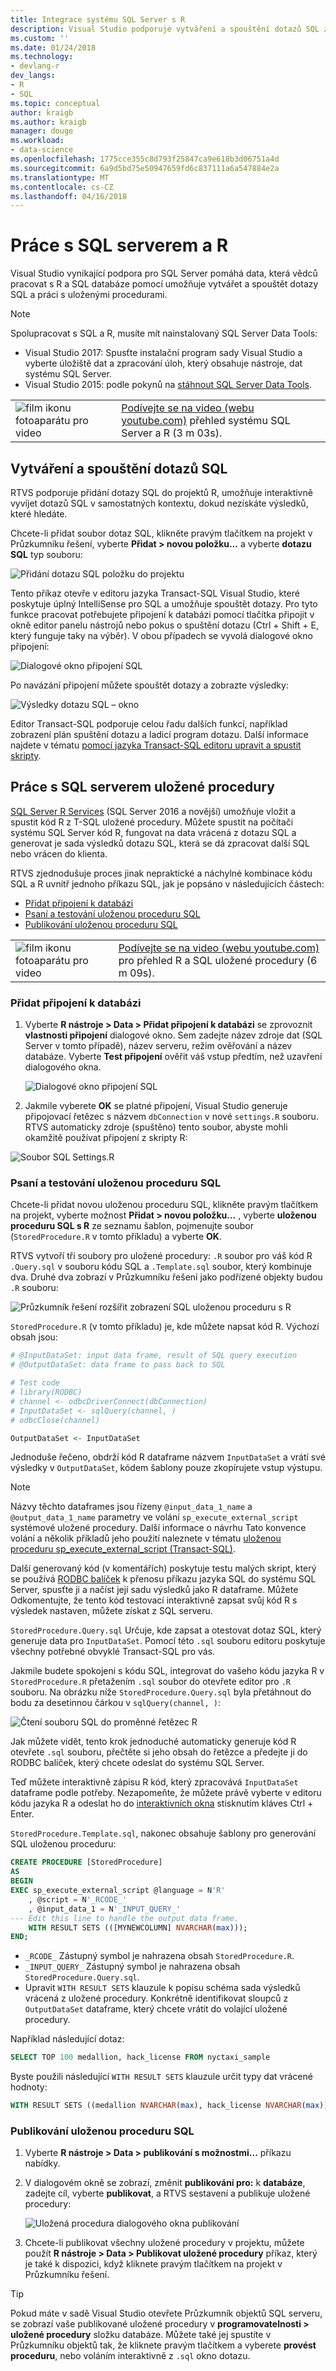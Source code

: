 ```yaml
---
title: Integrace systému SQL Server s R
description: Visual Studio podporuje vytváření a spouštění dotazů SQL z R a možnost R pro práci s uložené procedury.
ms.custom: ''
ms.date: 01/24/2018
ms.technology:
- devlang-r
dev_langs:
- R
- SQL
ms.topic: conceptual
author: kraigb
ms.author: kraigb
manager: douge
ms.workload:
- data-science
ms.openlocfilehash: 1775cce355c8d793f25847ca9e618b3d06751a4d
ms.sourcegitcommit: 6a9d5bd75e50947659fd6c837111a6a547884e2a
ms.translationtype: MT
ms.contentlocale: cs-CZ
ms.lasthandoff: 04/16/2018
---
```

# <a name="working-with-sql-server-and-r"></a>Práce s SQL serverem a R

Visual Studio vynikající podpora pro SQL Server pomáhá data, která vědců pracovat s R a SQL databáze pomocí umožňuje vytvářet a spouštět dotazy SQL a práci s uloženými procedurami.

> [!Note]
> Spolupracovat s SQL a R, musíte mít nainstalovaný SQL Server Data Tools:
> - Visual Studio 2017: Spusťte instalační program sady Visual Studio a vyberte úložiště dat a zpracování úloh, který obsahuje nástroje, dat systému SQL Server.
> - Visual Studio 2015: podle pokynů na [stáhnout SQL Server Data Tools](https://docs.microsoft.com/sql/ssdt/download-sql-server-data-tools-ssdt).

|   |   |
|---|---|
| ![film ikonu fotoaparátu pro video](../install/media/video-icon.png "přehrát video") | [Podívejte se na video (webu youtube.com)](https://www.youtube.com/watch?v=n4AYr0QIwdQ) přehled systému SQL Server a R (3 m 03s). |

## <a name="creating-and-running-sql-queries"></a>Vytváření a spouštění dotazů SQL

RTVS podporuje přidání dotazy SQL do projektů R, umožňuje interaktivně vyvíjet dotazů SQL v samostatných kontextu, dokud nezískáte výsledků, které hledáte.

Chcete-li přidat soubor dotaz SQL, klikněte pravým tlačítkem na projekt v Průzkumníku řešení, vyberte **Přidat > novou položku...** a vyberte **dotazu SQL** typ souboru:

![Přidání dotazu SQL položku do projektu](media/sql-add-item.png)

Tento příkaz otevře v editoru jazyka Transact-SQL Visual Studio, které poskytuje úplný IntelliSense pro SQL a umožňuje spouštět dotazy. Pro tyto funkce pracovat potřebujete připojení k databázi pomocí tlačítka připojit v okně editor panelu nástrojů nebo pokus o spuštění dotazu (Ctrl + Shift + E, který funguje taky na výběr). V obou případech se vyvolá dialogové okno připojení:

![Dialogové okno připojení SQL](media/sql-connection-dialog.png)

Po navázání připojení můžete spouštět dotazy a zobrazte výsledky:

![Výsledky dotazu SQL – okno](media/sql-query-results.png)

Editor Transact-SQL podporuje celou řadu dalších funkcí, například zobrazení plán spuštění dotazu a ladicí program dotazu.
Další informace najdete v tématu [pomocí jazyka Transact-SQL editoru upravit a spustit skripty](https://msdn.microsoft.com/library/hh272706.aspx).

## <a name="working-with-sql-server-stored-procedures"></a>Práce s SQL serverem uložené procedury

[SQL Server R Services](https://docs.microsoft.com/sql/advanced-analytics/r/sql-server-r-services) (SQL Server 2016 a novější) umožňuje vložit a spustit kód R z T-SQL uložené procedury. Můžete spustit na počítači systému SQL Server kód R, fungovat na data vrácená z dotazu SQL a generovat je sada výsledků dotazu SQL, která se dá zpracovat další SQL nebo vrácen do klienta.

RTVS zjednodušuje proces jinak nepraktické a náchylné kombinace kódu SQL a R uvnitř jednoho příkazu SQL, jak je popsáno v následujících částech:

- [Přidat připojení k databázi](#add-a-database-connection)
- [Psaní a testování uloženou proceduru SQL](#write-and-test-a-sql-stored-procedure)
- [Publikování uloženou proceduru SQL](#publish-a-sql-stored-procedure)

|   |   |
|---|---|
| ![film ikonu fotoaparátu pro video](../install/media/video-icon.png "přehrát video") | [Podívejte se na video (webu youtube.com)](https://www.youtube.com/watch?v=dFKIT2OitWQ) pro přehled R a SQL uložené procedury (6 m 09s). |

### <a name="add-a-database-connection"></a>Přidat připojení k databázi

1. Vyberte **R nástroje > Data > Přidat připojení k databázi** se zprovoznit **vlastnosti připojení** dialogové okno. Sem zadejte název zdroje dat (SQL Server v tomto případě), název serveru, režim ověřování a název databáze. Vyberte **Test připojení** ověřit váš vstup předtím, než uzavření dialogového okna.

    ![Dialogové okno připojení SQL](media/sql-connection-string-dialog.png)

1. Jakmile vyberete **OK** se platné připojení, Visual Studio generuje připojovací řetězec s názvem `dbConnection` v nové `settings.R` souboru. RTVS automaticky zdroje (spuštěno) tento soubor, abyste mohli okamžitě používat připojení z skripty R:

![Soubor SQL Settings.R](media/sql-settings-dot-r.png)

### <a name="write-and-test-a-sql-stored-procedure"></a>Psaní a testování uloženou proceduru SQL

Chcete-li přidat novou uloženou proceduru SQL, klikněte pravým tlačítkem na projekt, vyberte možnost **Přidat > novou položku...** , vyberte **uloženou proceduru SQL s R** ze seznamu šablon, pojmenujte soubor (`StoredProcedure.R` v tomto příkladu) a vyberte **OK**.

RTVS vytvoří tři soubory pro uložené procedury: `.R` soubor pro váš kód R `.Query.sql` v souboru kódu SQL a `.Template.sql` soubor, který kombinuje dva. Druhé dva zobrazí v Průzkumníku řešení jako podřízené objekty budou `.R` souboru:

![Průzkumník řešení rozšířit zobrazení SQL uloženou proceduru s R](media/sql-solution-explorer-expanded.png)

`StoredProcedure.R` (v tomto příkladu) je, kde můžete napsat kód R. Výchozí obsah jsou:

```R
# @InputDataSet: input data frame, result of SQL query execution
# @OutputDataSet: data frame to pass back to SQL

# Test code
# library(RODBC)
# channel <- odbcDriverConnect(dbConnection)
# InputDataSet <- sqlQuery(channel, )
# odbcClose(channel)

OutputDataSet <- InputDataSet
```

Jednoduše řečeno, obdrží kód R dataframe názvem `InputDataSet` a vrátí své výsledky v `OutputDataSet`, kódem šablony pouze zkopírujete vstup výstupu.

> [!Note]
> Názvy těchto dataframes jsou řízeny `@input_data_1_name` a `@output_data_1_name` parametry ve volání `sp_execute_external_script` systémové uložené procedury. Další informace o návrhu Tato konvence volání a několik příkladů jeho použití naleznete v tématu [uloženou proceduru sp_execute_external_script (Transact-SQL)](https://docs.microsoft.com/sql/relational-databases/system-stored-procedures/sp-execute-external-script-transact-sql).

Další generovaný kód (v komentářích) poskytuje testu malých skript, který se používá [RODBC balíček](https://cran.r-project.org/web/packages/RODBC/index.html) k přenosu příkazu jazyka SQL do systému SQL Server, spusťte ji a načíst její sadu výsledků jako R dataframe. Můžete Odkomentujte, že tento kód testovací interaktivně zapsat svůj kód R s výsledek nastaven, můžete získat z SQL serveru.

`StoredProcedure.Query.sql` Určuje, kde zapsat a otestovat dotaz SQL, který generuje data pro `InputDataSet`. Pomocí této `.sql` souboru editoru poskytuje všechny potřebné obvyklé Transact-SQL pro vás.

Jakmile budete spokojeni s kódu SQL, integrovat do vašeho kódu jazyka R v `StoredProcedure.R` přetažením `.sql` soubor do otevřete editor pro `.R` souboru. Na obrázku níže `StoredProcedure.Query.sql` byla přetáhnout do bodu za desetinnou čárkou v `sqlQuery(channel, )`:

![Čtení souboru SQL do proměnné řetězec R](media/sql-reference-sql-file-from-r.png)

Jak můžete vidět, tento krok jednoduché automaticky generuje kód R otevřete `.sql` souboru, přečtěte si jeho obsah do řetězce a předejte ji do RODBC balíček, který chcete odeslat do systému SQL Server.

Teď můžete interaktivně zápisu R kód, který zpracovává `InputDataSet` dataframe podle potřeby. Nezapomeňte, že můžete právě vyberte v editoru kódu jazyka R a odeslat ho do [interaktivních okna](interactive-repl-for-r-in-visual-studio.md) stisknutím kláves Ctrl + Enter.

`StoredProcedure.Template.sql`, nakonec obsahuje šablony pro generování SQL uloženou proceduru:

```sql
CREATE PROCEDURE [StoredProcedure]
AS
BEGIN
EXEC sp_execute_external_script @language = N'R'
    , @script = N'_RCODE_'
    , @input_data_1 = N'_INPUT_QUERY_'
--- Edit this line to handle the output data frame.
    WITH RESULT SETS (([MYNEWCOLUMN] NVARCHAR(max)));
END;
```

- `_RCODE_` Zástupný symbol je nahrazena obsah `StoredProcedure.R`.
- `_INPUT_QUERY_` Zástupný symbol je nahrazena obsah `StoredProcedure.Query.sql`.
- Upravit `WITH RESULT SETS` klauzule k popisu schéma sada výsledků vrácená z uložené procedury. Konkrétně identifikovat sloupců z `OutputDataSet` dataframe, který chcete vrátit do volající uložené procedury. 

Například následující dotaz:

```sql
SELECT TOP 100 medallion, hack_license FROM nyctaxi_sample
```

Byste použili následující `WITH RESULT SETS` klauzule určit typy dat vrácené hodnoty:

```sql
WITH RESULT SETS ((medallion NVARCHAR(max), hack_license NVARCHAR(max)));
```

### <a name="publish-a-sql-stored-procedure"></a>Publikování uloženou proceduru SQL

1. Vyberte **R nástroje > Data > publikování s možnostmi...**  příkazu nabídky.
1. V dialogovém okně se zobrazí, změnit **publikování pro:** k **databáze**, zadejte cíl, vyberte **publikovat**, a RTVS sestavení a publikuje uložené procedury:

    ![Uložená procedura dialogového okna publikování](media/sql-publish-with-options.png)

1. Chcete-li publikovat všechny uložené procedury v projektu, můžete použít **R nástroje > Data > Publikovat uložené procedury** příkaz, který je také k dispozici, když kliknete pravým tlačítkem na projekt v Průzkumníku řešení.

> [!Tip]
> Pokud máte v sadě Visual Studio otevřete Průzkumník objektů SQL serveru, se zobrazí vaše publikované uložené procedury v **programovatelnosti > uložené procedury** složku databáze. Můžete také jej spustíte v Průzkumníku objektů tak, že kliknete pravým tlačítkem a vyberete **provést proceduru**, nebo voláním interaktivně z `.sql` okno dotazu.
